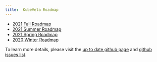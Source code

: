 ```yaml
---
title:  KubeVela Roadmap
---
```


- [2021 Fall Roadmap](./2021-09-roadmap)
- [2021 Summer Roadmap](./2021-06-roadmap)
- [2021 Spring Roadmap](./2021-03-roadmap)
- [2020 Winter Roadmap](./2020-12-roadmap)

To learn more details, please visit the [up to date github page](https://github.com/oam-dev/kubevela/tree/master/docs/en/roadmap/)
and [github issues list](https://github.com/oam-dev/kubevela/issues).
